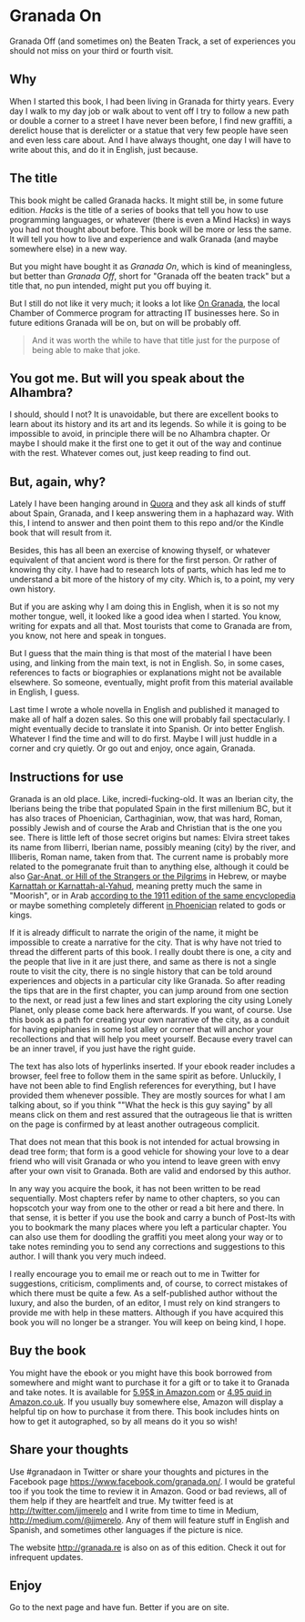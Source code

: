 Granada On
===========

Granada Off (and sometimes on) the Beaten Track, a set of experiences you should not miss on your third or fourth visit.

## Why

When I started this book, I had been living in Granada for thirty years. Every day I walk to my day job or walk about to vent off I try to follow a new path or double a corner to a street I have never been before, I find new graffiti, a derelict house that is derelicter or a statue that very few people have seen and even less care about. And I have always thought, one day I will have to write about this, and do it in English, just because.

## The title

This book might be called Granada hacks. It might still be, in some
future edition. *Hacks* is the title of a series of books that tell
you how to use programming languages, or whatever (there is even a
Mind Hacks) in ways you had not thought about before. This book will
be more or less the same. It will tell you how to live and experience
and walk Granada (and maybe somewhere else) in a new way.

But you might have bought it as *Granada On*, which is kind of
meaningless, but better than *Granada Off*, short for "Granada off the
beaten track" but a title that, no pun intended, might put you off
buying it.

But I still do not like it very much; it looks a lot like
[On Granada](http://www.ongranada.com/en/), the local Chamber of
Commerce program for attracting IT businesses here. So in future
editions Granada will be on, but on will be probably off.

>And it was worth the while to have that title just for the purpose of
>being able to make that joke. 

## You got me. But will you speak about the Alhambra?

I should, should I not? It is unavoidable, but there are excellent
books to learn about its history and its art and its legends. So while
it is going to be impossible to avoid, in principle there will be no
Alhambra chapter. Or maybe I should make it the first one to get it out
of the way and continue with the rest. Whatever comes out, just keep
reading to find out.

## But, again, why?

Lately I have been hanging around in [Quora](http://quora.com) and
they ask all kinds of stuff about Spain, Granada, and I keep answering
them in a haphazard way. With this, I intend to answer and then point
them to this repo and/or the Kindle book that will result from it. 

Besides, this has all been an exercise of knowing thyself, or whatever
equivalent of that ancient word is there for the first person. Or
rather of knowing thy city. I have had to research lots of parts,
which has led me to understand a bit more of the history of my
city. Which is, to a point, my very own history.

But if you are asking why I am doing this in English, when it is so
not my mother tongue, well, it looked like a good idea when I
started. You know, writing for expats and all that. Most tourists that
come to Granada are from, you know, not here and speak in tongues.

But I guess that the main thing is that most of the material I have
been using, and linking from the main text, is not in English. So, in
some cases, references to facts or biographies or explanations might
not be available elsewhere. So someone, eventually, might profit from
this material available in English, I guess. 

Last time I wrote a whole novella in English and published it managed
to make all of half a dozen sales. So this one will probably fail
spectacularly. 
I might eventually decide to translate it into Spanish. Or into better
English. Whatever I find the time and will to do first. Maybe I will
just huddle in a corner and cry quietly. Or go out and enjoy, once
again, Granada.


## Instructions for use

Granada is an old place. Like, incredi-fucking-old. It was an Iberian
city, the Iberians being the tribe that populated Spain in the first
millenium BC, but it has also traces of Phoenician, Carthaginian, wow,
that was hard, Roman, possibly Jewish and of course the Arab and
Christian that is the one you see. There is little left of those
secret origins but names: Elvira street takes its name from Iliberri,
Iberian name, possibly meaning (city) by the river, and Illiberis,
Roman name, taken from that. The current name is probably more related
to the pomegranate fruit than to anything else, although it could be
also
[Gar-Anat, or Hill of the Strangers or the Pilgrims](http://www.madregot.com/Sefarad.htm)
in Hebrew, or maybe
[Karnattah or Karnattah-al-Yahud](http://www.britannica.com/place/Granada-Spain),
meaning pretty much the same in "Moorish", or in Arab
[according to the 1911 edition of the same encyclopedia](http://www.theodora.com/encyclopedia/g2/granada_spain_capital.html)
or maybe something completely different
[in Phoenician](https://books.google.es/books?id=HHlZpX0XVEwC&pg=PA369&lpg=PA369&dq=karnattah&source=bl&ots=TzY2lMQo0m&sig=8O_3f9yYr0P9NOTIvGAFkTEV11Q&hl=es&sa=X&ved=0ahUKEwix3Kui8orKAhXLuBQKHRenD_Q4ChDoAQgeMAA#v=onepage&q=karnattah&f=false)
related to gods or kings. 

If it is already difficult to narrate the origin of the name, it might
be impossible to create a narrative for the city. That is why have not
tried to thread the different parts of this book. I really doubt there
is one, a city and the people that live in it are just there, and same
as there is not a single route to visit the city, there is no single
history that can be told around experiences and objects in a
particular city like Granada. So after reading the tips that are in
the first chapter, you can jump around from one section to the next,
or read just a few lines and start exploring the city using Lonely
Planet, only please come back here afterwards. If you want, of
course. Use this book as a path for creating your own narrative of the
city, as a conduit for having epiphanies in some lost alley or corner
that will anchor your recollections and that will help you meet
yourself. Because every travel can be an inner travel, if you just
have the right guide. 

The text has also lots of hyperlinks inserted. If your ebook reader
includes a browser, feel free to follow them in the same spirit as
before. Unluckily, I have not been able to find English references for
everything, but I have provided them whenever possible. They are
mostly sources for what I am talking about, so if you think ""What the
heck is this guy saying" by all means click on them and rest assured
that the outrageous lie that is written on the page is confirmed by at
least another outrageous complicit. 

That does not mean that this book is not intended for actual browsing
in dead tree form; that form is a good vehicle for showing your love
to a dear friend who will visit Granada or who you intend to leave
green with envy after your own visit to Granada. Both are valid and
endorsed by this author.

In any way you acquire the book, it has not been written to be read
sequentially. Most chapters refer by name to other chapters, so you
can hopscotch your way from one to the other or read a bit here and
there. In that sense, it is better if you use the book and carry a
bunch of Post-Its with you to bookmark the many places where you left
a particular chapter. You can also use them for doodling the graffiti
you meet along your way or to take notes reminding you to send any
corrections and suggestions to this author. I will thank you very much
indeed. 

I really encourage you to email me or reach out to me in Twitter for
suggestions, criticism, compliments and, of course, to correct
mistakes of which there must be quite a few. As a self-published
author without the luxury, and also the burden, of an editor, I must
rely on kind strangers to provide me with help in these matters. Although
if you have acquired this book you will no longer be a stranger. You
will keep on being kind, I hope.

## Buy the book

You might have the ebook or you might have this book borrowed from
somewhere and might want to purchase it for a gift or to take it to
Granada and take notes. It is available for
[5.95$ in Amazon.com](https://www.amazon.com/Granada-On-Beaten-explorations-Andalusia/dp/1523257083/ref=as_sl_pc_ss_til?tag=perltutobyjjmere&linkCode=w01&linkId=3XPT2CFQUB6UBNK5&creativeASIN=1523257083)
or
[4.95 quid in Amazon.co.uk](https://www.amazon.co.uk/Granada-On-Beaten-explorations-Andalusia/dp/1523257083/ref=as_sl_pc_ss_til?tag=severawebsite-21&linkCode=w01&linkId=&creativeASIN=1523257083). If
you usually buy somewhere else, Amazon will display a helpful tip on how to
purchase it from there. This book includes hints on how to get it
autographed, so by all means do it you so wish!

## Share your thoughts

Use \#granadaon in Twitter or share your thoughts and pictures in the
Facebook page https://www.facebook.com/granada.on/. I would be
grateful too if you took the time to review it in Amazon. Good or bad
reviews, all of them help if they are heartfelt and true. My twitter
feed is at http://twitter.com/jjmerelo and I write from time to time
in Medium, http://medium.com/@jjmerelo. Any of them will feature stuff
in English and Spanish, and sometimes other languages if the picture
is nice. 

The website http://granada.re is also on as of this edition. Check it
out for infrequent updates.

## Enjoy

Go to the next page and have fun. Better if you are on site.
